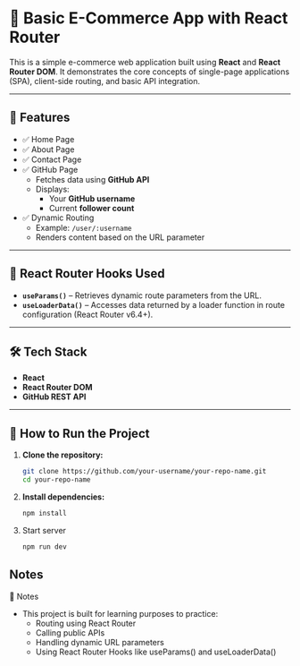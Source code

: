# 🛒 Basic E-Commerce App with React Router

This is a simple e-commerce web application built using **React** and **React Router DOM**. It demonstrates the core concepts of single-page applications (SPA), client-side routing, and basic API integration.

---

## 🚀 Features

- ✅ Home Page
- ✅ About Page
- ✅ Contact Page
- ✅ GitHub Page
  - Fetches data using **GitHub API**
  - Displays:
    - Your **GitHub username**
    - Current **follower count**
- ✅ Dynamic Routing
  - Example: `/user/:username`
  - Renders content based on the URL parameter

---

## 🧩 React Router Hooks Used

- **`useParams()`** – Retrieves dynamic route parameters from the URL.
- **`useLoaderData()`** – Accesses data returned by a loader function in route configuration (React Router v6.4+).

---

## 🛠 Tech Stack

- **React**
- **React Router DOM**
- **GitHub REST API**

---

## 🔧 How to Run the Project

1. **Clone the repository:**

   ```bash
   git clone https://github.com/your-username/your-repo-name.git
   cd your-repo-name

   ```

2. **Install dependencies:**

   ```bash
   npm install

   ```

3. Start server

   ```bash
   npm run dev

   ```

## Notes

📌 Notes

- This project is built for learning purposes to practice:
  - Routing using React Router
  - Calling public APIs
  - Handling dynamic URL parameters
  - Using React Router Hooks like useParams() and useLoaderData()
